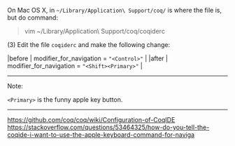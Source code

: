 
On Mac OS X, in `~/Library/Application\ Support/coq/` is where the file is, but do command:

> vim ~/Library/Application\ Support/coq/coqiderc

(3) Edit the file `coqiderc` and make the following change:

|before | modifier_for_navigation = `"<Control>"` | 
|after | modifier_for_navigation = `"<Shift><Primary>"` |

----
Note:

`<Primary>` is the funny apple key button.

----

https://github.com/coq/coq/wiki/Configuration-of-CoqIDE
https://stackoverflow.com/questions/53464325/how-do-you-tell-the-coqide-i-want-to-use-the-apple-keyboard-command-for-naviga
